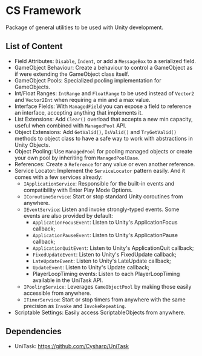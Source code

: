 # CS Framework

Package of general utilities to be used with Unity development.

## List of Content

- Field Attributes: `Disable`, `Indent`, or add a `MessageBox` to a serialized field.
- GameObject Behaviour: Create a behaviour to control a GameObject as if were extending the GameObject class itself.
- GameObject Pools: Specialized pooling implementation for GameObjects.
- Int/Float Ranges: `IntRange` and `FloatRange` to be used instead of `Vector2` and `Vector2Int` when requiring a min and a max value.
- Interface Fields: With `ManagedField` you can expose a field to reference an interface, accepting anything that implements it.
- List Extensions: Add `Clear()` overload that accepts a new min capacity, useful when combined with `ManagedPool` API.
- Object Extensions: Add `GetValid()`, `IsValid()` and `TryGetValid()` methods to object class to have a safe way to work with abstractions in Unity Objects.
- Object Pooling: Use `ManagedPool` for pooling managed objects or create your own pool by inheriting from `ManagedPoolBase`.
- References: Create a `Reference` for any value or even another reference.
- Service Locator: Implement the `ServiceLocator` pattern easily. And it comes with a few services already:
  - `IApplicationService`: Responsible for the built-in events and compatibility with Enter Play Mode Options.
  - `ICoroutineService`: Start or stop standard Unity coroutines from anywhere.
  - `IEventService`: Listen and invoke strongly-typed events. Some events are also provided by default:
    - `ApplicationFocusEvent`: Listen to Unity's ApplicationFocus callback;
    - `ApplicationPauseEvent`: Listen to Unity's ApplicationPause callback;
    - `ApplicationQuitEvent`: Listen to Unity's ApplicationQuit callback;
    - `FixedUpdateEvent`: Listen to Unity's FixedUpdate callback;
    - `LateUpdateEvent`: Listen to Unity's LateUpdate callback;
    - `UpdateEvent`: Listen to Unity's Update callback;
    - PlayerLoopTiming events: Listen to each PlayerLoopTiming available in the UniTask API.
  - `IPoolingService`: Leverages `GameObjectPool` by making those easily accessible from anywhere.
  - `ITimerService`: Start or stop timers from anywhere with the same precision as `Invoke` and `InvokeRepeating`.
- Scriptable Settings: Easily access ScriptableObjects from anywhere.

## Dependencies

- UniTask: https://github.com/Cysharp/UniTask
